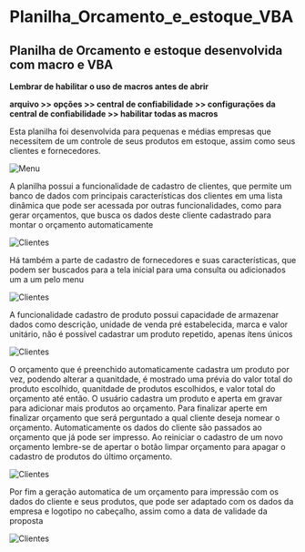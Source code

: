 # Planilha_Orcamento_e_estoque_VBA
## Planilha de Orcamento e estoque desenvolvida com macro e VBA
**Lembrar de habilitar o uso de macros antes de abrir**


**arquivo >> opções >> central de confiabilidade >> configurações da central de confiabilidade >> habilitar todas as macros**

Esta planilha foi desenvolvida para pequenas e médias empresas que necessitem de um controle de seus produtos em estoque, assim como seus clientes e fornecedores.

![Menu](https://github.com/lucasvascrocha/Planilha_Orcamento_e_estoque_VBA/blob/master/imagens%20planilha/Menu.png)

A planilha possui a funcionalidade de cadastro de clientes, que permite um banco de dados com principais características dos clientes em uma lista dinâmica que pode ser acessada por outras funcionalidades, como para gerar orçamentos, que busca os dados deste cliente cadastrado para montar o orçamento automaticamente

![Clientes](https://github.com/lucasvascrocha/Planilha_Orcamento_e_estoque_VBA/blob/master/imagens%20planilha/clientes.png)

Há também a parte de cadastro de fornecedores e suas características, que podem ser buscados para a tela inicial para uma consulta ou adicionados um a um pelo menu

![Clientes](https://github.com/lucasvascrocha/Planilha_Orcamento_e_estoque_VBA/blob/master/imagens%20planilha/fornecedor.png)

A funcionalidade cadastro de produto possui capacidade de armazenar dados como descrição, unidade de venda pré estabelecida, marca e valor unitário, não é possível cadastrar um produto repetido, apenas ítens únicos

![Clientes](https://github.com/lucasvascrocha/Planilha_Orcamento_e_estoque_VBA/blob/master/imagens%20planilha/produto.png)

O orçamento que é preenchido automaticamente cadastra um produto por vez, podendo alterar a quanitdade, é mostrado uma prévia do valor total do produto escolhido, quanitdade de produtos escolhidos, e valor total do orçamento até então. O usuário cadastra um produto e aperta em gravar para adicionar mais produtos ao orçamento. Para finalizar aperte em finalizar orçamento que será perguntado a qual cliente deseja nomear o orçamento. Automaticamente os dados do cliente são passados ao orçamento que já pode ser impresso. Ao reiniciar o cadastro de um novo orçamento lembre-se de apertar o botão limpar orçamento para apagar o cadastro de produtos do último orçamento.

![Clientes](https://github.com/lucasvascrocha/Planilha_Orcamento_e_estoque_VBA/blob/master/imagens%20planilha/orcamento.png)

Por fim a geração automatica de um orçamento para impressão com os dados do cliente e seus produtos, que pode ser adaptado com os dados da empresa e logotipo no cabeçalho, assim como a data de validade da proposta

![Clientes](https://github.com/lucasvascrocha/Planilha_Orcamento_e_estoque_VBA/blob/master/imagens%20planilha/orcamento%20imprimir.png)



